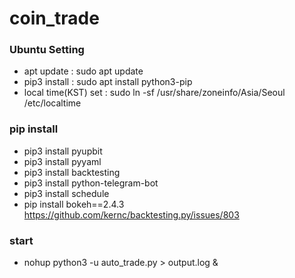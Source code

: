 # coin_trade

### Ubuntu Setting
- apt update : sudo apt update
- pip3 install : sudo apt install python3-pip
- local time(KST) set : sudo ln -sf /usr/share/zoneinfo/Asia/Seoul /etc/localtime

### pip install
- pip3 install pyupbit
- pip3 install pyyaml
- pip3 install backtesting
- pip3 install python-telegram-bot
- pip3 install schedule
- pip install bokeh==2.4.3
    https://github.com/kernc/backtesting.py/issues/803

### start
- nohup python3 -u auto_trade.py > output.log &
